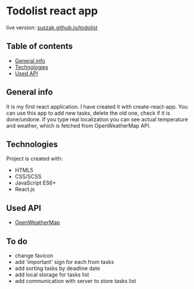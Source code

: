 # Todolist react app
live version: [suszak.github.io/todolist](http://suszak.github.io/todolist/)
## Table of contents
* [General info](#general-info)
* [Technologies](#technologies)
* [Used API](#used-api)

## General info
It is my first react application.
I have created it with create-react-app.
You can use this app to add new tasks, delete the old one, check if it is done/undone.
If you type real localization you can see actual temperature and weather, which is fetched from OpenWeatherMap API.

## Technologies
Project is created with:
* HTML5
* CSS/SCSS
* JavaScript ES6+
* React.js

## Used API
* [OpenWeatherMap](https://openweathermap.org/api)

## To do
* change favicon
* add 'important' sign for each from tasks
* add sorting tasks by deadline date
* add local storage for tasks list
* add communication with server to store tasks list
